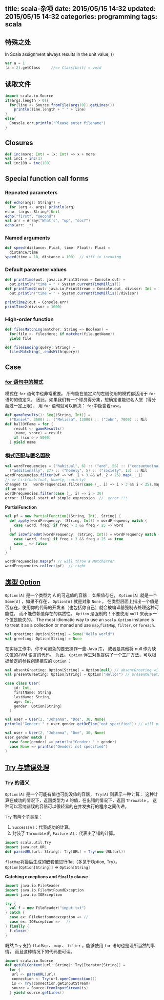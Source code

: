 title: scala-杂项
date: 2015/05/15 14:32
updated: 2015/05/15 14:32
categories: programming
tags: scala
---
## 特殊之处
In Scala assignment always results in the unit value, ()

```scala
var a = 1
(a = 2).getClass     //=> Class[Unit] = void
```

## 读取文件
```scala
import scala.io.Source
if(args.length > 0){
  for(line <- Source.fromFile(args(0)).getLines())
    println(line.length + " " + line)
}
else{
  Console.err.println("Please enter filename")  
}
```
## Closures
```scala
def inc(more: Int) = (x: Int) => x + more
val inc1 = inc(1)
val inc100 = inc(100)
```
## Special function call forms
### Repeated parameters
```scala
def echo(args: String*) =
  for (arg <- args) println(arg)
echo: (args: String*)Unit
echo("first", "second")
val arr = Array("What's", "up", "doc?")
echo(arr: _*)
```

### Named arguments
```scala
def speed(distance: Float, time: Float): Float =
  distance/time
speed(time = 10, distance = 100)  // diff in invoking
```

### Default parameter values
```scala
def printTime(out: java.io.PrintStream = Console.out) =
  out.println("time = " + System.currentTimeMillis())
def printTime2(out: java.io.PrintStream = Console.out, divisor: Int = 1) =
  out.println("time = " + System.currentTimeMillis()/divisor)

printTime2(out = Console.err)
printTime2(divisor = 1000)
```

### High-order function
```scala
def filesMatching(matcher: String => Boolean) =
  for(file <- filesHere; if matcher(file.getName))
  yield file

def filesEnding(query: String) =
  filesMatching(_.endsWith(query))
```
## Case
### [for 语句中的模式](http://windor.gitbooks.io/beginners-guide-to-scala/content/chp3-pattern-everywhere.html)
模式在 `for` 语句中也非常重要。 所有能在值定义的左侧使用的模式都适用于 `for` 语句的值定义。 因此，如果我们有一个球员得分集，想确定谁能进名人堂（得分超过一定上限）， 用 `for` 语句就可以解决：
`for`中隐含着`case`。
```scala
def gameResults(): Seq[(String, Int)] =
  ("Daniel", 3500) :: ("Melissa", 13000) :: ("John", 7000) :: Nil
def hallOfFame = for {
    result <- gameResults()
    (name, score) = result
    if (score > 5000)
  } yield name
```

### [模式匹配与匿名函数](http://windor.gitbooks.io/beginners-guide-to-scala/content/chp4-pattern-matching-anonymous-functions.html)
```scala
val wordFrequencies = ("habitual", 6) :: ("and", 56) :: ("consuetudinary", 2) ::
  ("additionally", 27) :: ("homely", 5) :: ("society", 13) :: Nil
wordFrequencies.filter(wf => wf._2 > 3 && wf._2 < 25).map(_._1)
// => List(habitual, homely, society)
changed to:  wordFrequencies.filter{case (_, i) => i > 3 && i < 25}.map{case (n, _) => n}
if we use:
wordFrequencies.filter(case (_, i) => i > 30)
error: illegal start of simple expression  //  error !!!
```

**PartialFunction**

```scala
val pf = new PartialFunction[(String, Int), String] {
  def apply(wordFrequency: (String, Int)) = wordFrequency match {
    case (word, freq) if freq > 3 && freq < 25 => word
  }
  def isDefinedAt(wordFrequency: (String, Int)) = wordFrequency match {
    case (word, freq) if freq > 3 && freq < 25 => true
    case _ => false
  }
}

wordFrequencies.map(pf) // will throw a MatchError
wordFrequencies.collect(pf)  // right
```

## [类型 Option](http://windor.gitbooks.io/beginners-guide-to-scala/content/chp5-the-option-type.html)
`Option[A]` 是一个类型为 A 的可选值的容器： 如果值存在， `Option[A]` 就是一个 `Some[A]` ，如果不存在， `Option[A]` 就是对象 `None` 。
在类型层面上指出一个值是否存在，使用你的代码的开发者（也包括你自己）就会被编译器强制去处理这种可能性， 而不能依赖值存在的偶然性。
`Option` 是强制的！不要使用 `null` 来表示一个值是缺失的。
The most idiomatic way to use an `scala.Option` instance is to treat it as a collection or monad and use `map`,`flatMap`, `filter`, or `foreach`.
```scala
val greeting: Option[String] = Some("Hello world")
val greeting: Option[String] = None
```

在实际工作中，你不可避免的要去操作一些 Java 库， 或者是其他将 null 作为缺失值的JVM 语言的代码。 为此， `Option` 伴生对象提供了一个工厂方法，可以根据给定的参数创建相应的 `Option` ：

```scala
val absentGreeting: Option[String] = Option(null) // absentGreeting will be None
val presentGreeting: Option[String] = Option("Hello!") // presentGreeting will be Some("Hello!")
```

```scala
case class User(
    id: Int,
    firstName: String,
    lastName: String,
    age: Int,
    gender: Option[String]
  )

val user = User(2, "Johanna", "Doe", 30, None)
println("Gender: " + user.gender.getOrElse("not specified")) // will print "not specified"

val user = User(2, "Johanna", "Doe", 30, None)
user.gender match {
  case Some(gender) => println("Gender: " + gender)
  case None => println("Gender: not specified")
}
```
##  [Try 与错误处理](http://windor.gitbooks.io/beginners-guide-to-scala/content/chp6-error-handling-with-try.html)
### Try 的语义
`Option[A]` 是一个可能有值也可能没值的容器， `Try[A]` 则表示一种计算： 这种计算在成功的情况下，返回类型为 `A` 的值，在出错的情况下，返回 `Throwable` 。 这种可以容纳错误的容器可以很轻易的在并发执行的程序之间传递。

`Try` 有两个子类型：
1. `Success[A]`：代表成功的计算。
2. 封装了 `Throwable` 的 `Failure[A]`：代表出了错的计算。

```scala
import scala.util.Try
import java.net.URL
def parseURL(url: String): Try[URL] = Try(new URL(url))
```

`flatMap`将最后生成的嵌套值进行flat（多见于Option, Try）。
`Option[Option[String]]` => `Option[String]`

**Catching exceptions and `finally` clause**

~~~scala
import java.io.FileReader
import java.io.FileNotFoundException
import java.io.IOException

try {
  val f = new FileReader("input.txt")
} catch {
  case ex: FileNotfoundexception => // 
  case ex: IOException =>   // 
} finally {
  f.close()
}
~~~

既然 `Try` 支持 `flatMap` 、 `map` 、 `filter` ，能够使用 `for` 语句也是理所当然的事情， 而且这种情况下的代码更可读。 
```scala
import scala.io.Source
def getURLContent(url: String): Try[Iterator[String]] =
  for {
   url <- parseURL(url)
   connection <- Try(url.openConnection())
   is <- Try(connection.getInputStream)
   source = Source.fromInputStream(is)
  } yield source.getLines()
```
